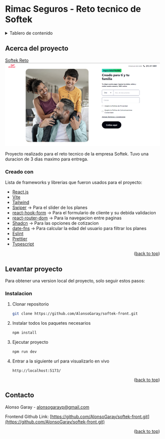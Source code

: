 # Rimac Seguros - Reto tecnico de Softek

<details>
  <summary>Tablero de contenido</summary>
  <ol>
    <li>
      <a href="#acerca-del-proyecto">Acerca del proyecto</a>
      <ul>
        <li><a href="#creado-con">Creado con</a></li>
      </ul>
    </li>
    <li>
      <a href="#levantar-proyecto">Levantar proyecto</a>
      <ul>
        <li><a href="#instalacion">Instalacion</a></li>
      </ul>
    </li>
    <li><a href="#contacto">Contacto</a></li>
  </ol>
</details>

## Acerca del proyecto

[Softek Reto](https://softek-reto-frontend.netlify.app/)
![alt text](https://raw.githubusercontent.com/AlonsoGaray/softek-front/main/src/assets/images/Proyecto.png)

Proyecto realizado para el reto tecnico de la empresa Softek. Tuvo una duracion de 3 dias maximo para entrega.

### Creado con

Lista de frameworks y librerias que fueron usados para el proyecto:

- [React.js](https://reactjs.org/)
- [Vite](https://vitejs.dev/)
- [Tailwind](https://tailwindcss.com/)
- [Swiper](https://swiperjs.com/) -> Para el slider de los planes
- [react-hook-form](https://react-hook-form.com/) -> Para el formulario de cliente y su debida validacion
- [react-router-dom](https://reactrouter.com/en/main) -> Para la navegacion entre paginas
- [Shadcn](https://ui.shadcn.com/) -> Para las opciones de cotizacion
- [date-fns](https://date-fns.org/) -> Para calcular la edad del usuario para filtrar los planes
- [Eslint](https://eslint.org/)
- [Prettier](https://prettier.io/)
- [Typescript](https://www.typescriptlang.org/)

<p align="right">(<a href="#top">back to top</a>)</p>

## Levantar proyecto

Para obtener una version local del proyecto, solo seguir estos pasos:

### Instalacion

1. Clonar repositorio
   ```sh
   git clone https://github.com/AlonsoGaray/softek-front.git
   ```
2. Instalar todos los paquetes necesarios
   ```sh
   npm install
   ```
3. Ejecutar proyecto
   ```sh
   npm run dev
   ```
4. Entrar a la siguiente url para visualizarlo en vivo
   ```
   http://localhost:5173/
   ```

<p align="right">(<a href="#top">back to top</a>)</p>

## Contacto

Alonso Garay - alonsogarayp@gmail.com

Frontend Github Link: [https://github.com/AlonsoGaray/softek-front.git](https://github.com/AlonsoGaray/softek-front.git)

<p align="right">(<a href="#top">back to top</a>)</p>
